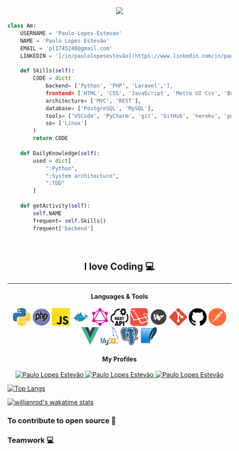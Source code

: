 <p align="center">
    <img src="https://media.giphy.com/media/3o7aCTfyhYawdOXcFW/giphy.gif" width="30%">
</p>

```Python
class Am:
    USERNAME = 'Paulo-Lopes-Estevao'
    NAME = 'Paulo Lopes Estevão'
    EMAIL = 'pl1745240@gmail.com'
    LINKEDIN = '[/in/paulolopesestevão](https://www.linkedin.com/in/paulo-lopes-estev%C3%A3o-7a70881b4/)'

    def Skills(self):
        CODE = dict(
            backend= ['Python', 'PHP', 'Laravel','],
            frontend= ['HTML', 'CSS', 'JavaScript', 'Metro UI Css', 'Boostrap', 'Vuejs'],
            architecture= ['MVC', 'REST'],
            database= ['PostgreSQL', 'MySQL'],
            tools= ['VSCode', 'PyCharm', 'git', 'GitHub', 'heroku', 'postman'],
            so= ['Linux']
        )
        return CODE

    def DailyKnowledge(self):
        used = dict[
            ":Python",
            ":System architecture",
            ":TDD"
        ]

    def getActivity(self):
        self.NAME
        frequent= self.Skills()
        frequent['backend']

                                                                                      # Paulo Lopes Estevão


```


<h2 align="center">I love Coding 💻</h2>

---


<h4 align="center">Languages & Tools <i class="devicon-python-plain"></i></h4>
<p align="center">

<img src="python.svg" width="40px" height="40px"/>
<img src="php.svg" width="40px" height="40px"/>
<img src="javascript.svg" width="40px" height="40px"/>
<img src="file_type_docker_icon_130643.svg" width="40px" height="40px">
<img src="graphql-icon.svg" width="40px" height="40px"/>
<img src="rest-api.svg" width="40px" height="40px"/>
<img src="iconfinder_laravel_1006880.svg" width="40px" height="40px"/>
<img src="file_type_kivy_icon_130489.svg" width="40px" height="40px"/>
<img src="git-icon.svg" width="40px" height="40px"/>
<img src="logotipo-do-github.svg" width="40px" height="40px"/>
<img src="getpostman-icon.svg" width="40px" height="40px"/>
<img src="vue.svg" width="40px" height="40px"/>
<img src="mysql-official.svg" width="40px" height="40px"/>
<img src="postgresql-icon.svg" width="40px" height="40px"/>
<img src="sqlite-icon.svg" width="40px" height="40px"/>
</p>



<h4 align="center">My Profiles</h4>
<p align="center">

  <a href="https://www.facebook.com/paulodoposter.poster.1">
    <img alt="Paulo Lopes Estevão" src="https://img.shields.io/badge/-facebook-blue?style=flat-circle&logo=Facebook&logoColor=white&link=https://www.facebook.com/paulodoposter.poster.1">
  </a>

  <a href="https://www.linkedin.com/in/paulo-lopes-estev%C3%A3o-7a70881b4/">
    <img alt="Paulo Lopes Estevão" src="https://img.shields.io/badge/-LinkedIn-blue?style=flat-circle&logo=Linkedin&logoColor=white&link=https://www.linkedin.com/in/paulo-lopes-estev%C3%A3o-7a70881b4/">
  </a>
  
  <a href="mailto:pl1745240@gmail.com">
    <img alt="Paulo Lopes Estevão" src="https://img.shields.io/badge/-Gmail-c14438?style=flat-circle&logo=Gmail&logoColor=white&link=mailto:pl1745240@gmail.com">
  </a>
  

</p>

[![Top Langs](https://github-readme-stats.vercel.app/api/top-langs/?username=Paulo-Lopes-Estevao&layout=compact)](https://github.com/Paulo-Lopes-Estevao/github-readme-stats)

[![willianrod's wakatime stats](https://github-readme-stats.vercel.app/api/?username=Paulo-Lopes-Estevao&bg_color=30,e96443,904e95&title_color=fff&text_color=fff)](https://github.com/Paulo-Lopes-Estevao/github-readme-stats)

<div/>


### To contribute to open source 🙂
### Teamwork 💻
